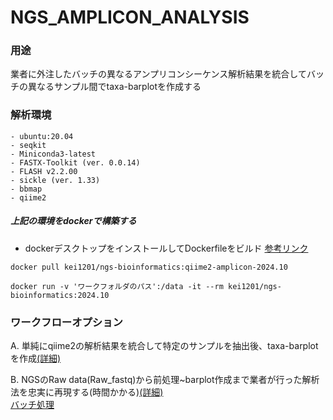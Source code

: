 # NGS_AMPLICON_ANALYSIS  

### 用途  
 業者に外注したバッチの異なるアンプリコンシーケンス解析結果を統合してバッチの異なるサンプル間でtaxa-barplotを作成する
 
### 解析環境
```
- ubuntu:20.04 
- seqkit
- Miniconda3-latest
- FASTX-Toolkit (ver. 0.0.14) 
- FLASH v2.2.00
- sickle (ver. 1.33) 
- bbmap 
- qiime2
```
##### 上記の環境をdockerで構築する　
- dockerデスクトップをインストールしてDockerfileをビルド  [参考リンク](https://qiita.com/YumaInaura/items/e7155b309e109bc75cf8) 

```
docker pull kei1201/ngs-bioinformatics:qiime2-amplicon-2024.10
```

```
docker run -v 'ワークフォルダのパス':/data -it --rm kei1201/ngs-bioinformatics:2024.10
```

### ワークフローオプション 

A. 単純にqiime2の解析結果を統合して特定のサンプルを抽出後、taxa-barplotを作成[(詳細)](解析結果を統合して特定のサンプルでbarplotを得る.md)

B. NGSのRaw data(Raw_fastq)から前処理~barplot作成まで業者が行った解析法を忠実に再現する(時間かかる)[(詳細)](Raw_fastqからbarplot作成までの手順.md)  
[バッチ処理](前処理バッチスクリプト(preprocess.sh)の使い方.md)
   
